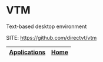 # VTM

 Text-based desktop environment

 SITE: https://github.com/directvt/vtm

 | [Applications](https://portable-linux-apps.github.io/apps.html) | [Home](https://portable-linux-apps.github.io)
 | --- | --- |
